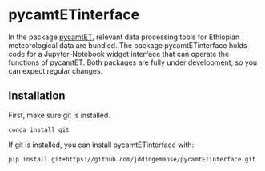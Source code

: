 # pycamtETinterface
In the package [pycamtET](https://github.com/jddingemanse/pycamtET), relevant data processing tools for Ethiopian meteorological data are bundled. The package pycamtETinterface holds code for a Jupyter-Notebook widget interface that can operate the functions of pycamtET.
Both packages are fully under development, so you can expect regular changes.

## Installation
First, make sure git is installed.
```
conda install git
```
If git is installed, you can install pycamtETinterface with:
```
pip install git+https://github.com/jddingemanse/pycamtETinterface.git
```
